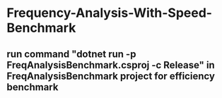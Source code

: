 # Frequency-Analysis-With-Speed-Benchmark

run command "dotnet run -p FreqAnalysisBenchmark.csproj -c Release" in FreqAnalysisBenchmark project for efficiency benchmark
----------------------------------------------------------------

